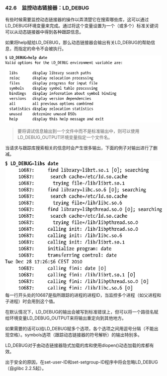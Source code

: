 ### 42.6　监控动态链接器：LD_DEBUG

有些时候需要监控动态链接器的操作以弄清楚它在搜索哪些库，这可以通过LD_DEBUG环境变量来完成。通过将这个变量设置为一个（或多个）标准关键词可以从动态链接器中得到各种跟踪信息。

如果将help赋给LD_DEBUG，那么动态链接器会输出有关LD_DEBUG的帮助信息，而指定的命令不会被执行。



![1113.png](../images/1113.png)
> 要将调试信息输出到一个文件中而不是标准输出中，则可以使用LD_DEBUG_OUTPUT环境变量指定一个文件名。

当请求与跟踪库搜索相关的信息时会产生很多输出，下面的例子对输出进行了删减。



![1114.png](../images/1114.png)
每一行开头处的10687是指所跟踪的进程的进程ID，当监控多个进程（如父进程和子进程）时会用到这个值。

在默认情况下，LD_DEBUG的输出会被写到标准错误上，但可以将一个路径名赋给环境变量LD_DEBUG_OUTPUT来将输出重定向到其他地方。

如果需要的话可以给LD_DEBUG赋多个选项，各个选项之间用逗号分隔（不能出现空格）。symbols选项（跟踪动态链接器的符号解析）的输出特别多。

LD_DEBUG对于由动态链接器隐式加载的库和使用dlopen()动态加载的库都有效。

出于安全的原因，在set-user-ID和set-setgroup-ID程序中将会忽略LD_DEBUG（自glibc 2.2.5起）。

